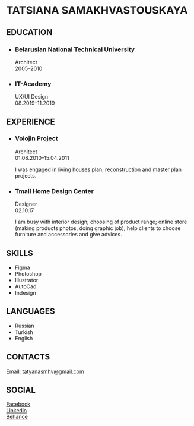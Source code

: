 # TATSIANA SAMAKHVASTOUSKAYA
## EDUCATION
* ### __Belarusian National Technical University__
    Architect\
    2005–2010
* ### __IT-Academy__
    UX/UI Design\
    08.2019–11.2019
## EXPERIENCE
* ### __Volojin Project__
    Architect\
    01.08.2010–15.04.2011
    
    I was engaged in living houses plan, 
reconstruction and master plan projects.
* ### __Tmall Home Design Center__
    Designer\
    02.10.17
    
    I am busy with interior design; choosing of product 
range; online store (making products photos, doing 
graphic job); help clients to choose furniture 
and accessories and give advices. 
## SKILLS
* Figma
* Photoshop
* Illustrator
* AutoCad
* Indesign
## LANGUAGES
* Russian
* Turkish
* English
## CONTACTS
Email: tatyanasmhv@gmail.com
## SOCIAL
[Facebook](https://www.facebook.com/tatyana.kalayci)\
[Linkedin](https://www.linkedin.com/in/tatyana-kalayci-000007188/)\
[Behance](https://www.behance.net/tatyanakalayci)

